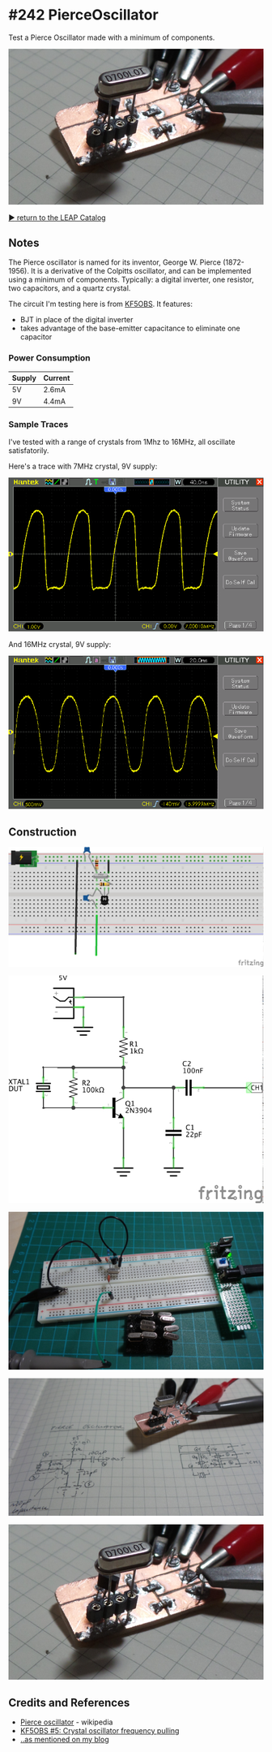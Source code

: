 # #242 PierceOscillator

Test a Pierce Oscillator made with a minimum of components.

![The Build](./assets/PierceOscillator_build.jpg?raw=true)


[:arrow_forward: return to the LEAP Catalog](https://leap.tardate.com)

## Notes

The Pierce oscillator is named for its inventor, George W. Pierce (1872-1956). It is a derivative of the Colpitts oscillator,
and can be implemented using a minimum of components. Typically: a digital inverter, one resistor, two capacitors, and a quartz crystal.

The circuit I'm testing here is from [KF5OBS](https://www.youtube.com/watch?v=_OsvXQe_l2E). It features:
* BJT in place of the digital inverter
* takes advantage of the base-emitter capacitance to eliminate one capacitor


### Power Consumption

| Supply | Current |
|--------|---------|
| 5V     | 2.6mA   |
| 9V     | 4.4mA   |


### Sample Traces

I've tested with a range of crystals from 1Mhz to 16MHz, all oscillate satisfatorily.

Here's a trace with 7MHz crystal, 9V supply:

![7MHz_9V](./assets/7MHz_9V.gif?raw=true)

And 16MHz crystal, 9V supply:

![16MHz_9V](./assets/16MHz_9V.gif?raw=true)

## Construction

![Breadboard](./assets/PierceOscillator_bb.jpg?raw=true)

![The Schematic](./assets/PierceOscillator_schematic.jpg?raw=true)

![PierceOscillator_breadboard_build.jpg](./assets/PierceOscillator_breadboard_build.jpg?raw=true)

![PierceOscillator_layout](./assets/PierceOscillator_layout.jpg?raw=true)

![PierceOscillator_build](./assets/PierceOscillator_build.jpg?raw=true)

## Credits and References
* [Pierce oscillator](https://en.wikipedia.org/wiki/Pierce_oscillator) - wikipedia
* [KF5OBS #5: Crystal oscillator frequency pulling](https://www.youtube.com/watch?v=_OsvXQe_l2E)
* [..as mentioned on my blog](https://blog.tardate.com/2017/01/leap242-minimal-pierce-oscillator.html)
